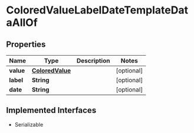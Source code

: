 

# ColoredValueLabelDateTemplateDataAllOf


## Properties

Name | Type | Description | Notes
------------ | ------------- | ------------- | -------------
**value** | [**ColoredValue**](ColoredValue.md) |  |  [optional]
**label** | **String** |  |  [optional]
**date** | **String** |  |  [optional]


## Implemented Interfaces

* Serializable


